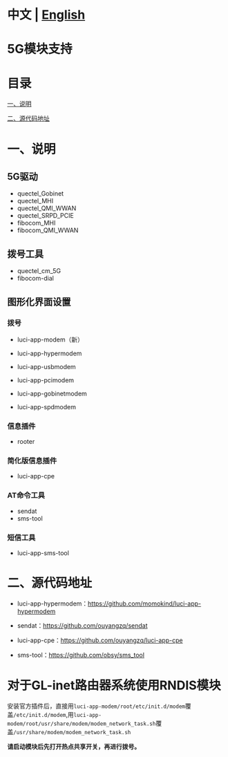 # 中文 | [English](https://github.com/Siriling/5G-Modem-Support/blob/main/EngLish.md)

# 5G模块支持

# 目录

[一、说明](#一说明)

[二、源代码地址 ](#二源代码地址)

# 一、说明

## 5G驱动

- quectel_Gobinet
- quectel_MHI
- quectel_QMI_WWAN
- quectel_SRPD_PCIE
- fibocom_MHI
- fibocom_QMI_WWAN

## 拨号工具

- quectel_cm_5G
- fibocom-dial

## 图形化界面设置

### 拨号

- luci-app-modem（新）

- luci-app-hypermodem
- luci-app-usbmodem
- luci-app-pcimodem
- luci-app-gobinetmodem
- luci-app-spdmodem

### 信息插件

- rooter

### 简化版信息插件

- luci-app-cpe

### AT命令工具

- sendat
- sms-tool

### 短信工具

- luci-app-sms-tool

# 二、源代码地址

- luci-app-hypermodem：https://github.com/momokind/luci-app-hypermodem

- sendat：https://github.com/ouyangzq/sendat
- luci-app-cpe：https://github.com/ouyangzq/luci-app-cpe
- sms-tool：https://github.com/obsy/sms_tool

# 对于GL-inet路由器系统使用RNDIS模块
安装官方插件后，直接用```luci-app-modem/root/etc/init.d/modem```覆盖```/etc/init.d/modem```,用```luci-app-modem/root/usr/share/modem/modem_network_task.sh```覆盖```/usr/share/modem/modem_network_task.sh```

**请启动模块后先打开热点共享开关，再进行拨号。**